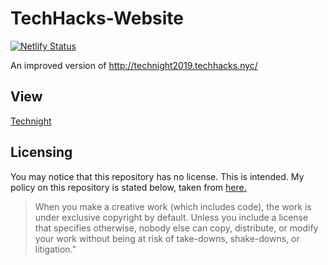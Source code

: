 # TechHacks-Website
[![Netlify Status](https://api.netlify.com/api/v1/badges/8e7cfe61-ee01-44c3-a331-9a767ee69af7/deploy-status)](https://app.netlify.com/sites/technight/deploys)

An improved version of http://technight2019.techhacks.nyc/

## View
[Technight](https://technight.netlify.com)

## Licensing
You may notice that this repository has no license. This is intended. 
My policy on this repository is stated below, taken from [here.](https://choosealicensecom/no-permission)

> When you make a creative work (which includes code), the work is under exclusive copyright by default. Unless you include a license that   specifies otherwise, nobody else can copy, distribute, or modify your work without being at risk of take-downs, shake-downs, or           litigation."
